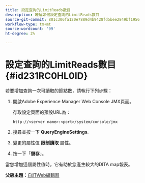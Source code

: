 ```yaml
---
title: 設定查詢的LimitReads數目
description: 瞭解如何設定查詢的LimitReads數目
source-git-commit: 801c306fa120e7889d4b9428fd5bee2849bf1956
workflow-type: tm+mt
source-wordcount: '99'
ht-degree: 2%

---
```



# 設定查詢的LimitReads數目 {#id231RC0HL0ID}

若要增加查詢一次可讀取的節點數，請執行下列步驟：

1. 開啟Adobe Experience Manager Web Console JMX頁面。

   存取設定頁面的預設URL為：

   ```http
   http://<server name>:<port>/system/console/jmx
   ```

1. 搜尋並按一下 **QueryEngineSettings**.

1. 變更的屬性值 **限制讀取** 屬性。

1. 按一下「**儲存**」。


當您增加這個屬性值時，它有助於您產生較大的DITA map報表。

**父級主題：**[&#x200B;自訂Web編輯器](conf-web-editor.md)

